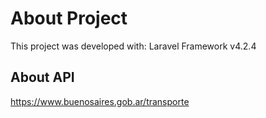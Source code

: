 
# About Project

This project was developed with:
Laravel Framework v4.2.4

## About API

https://www.buenosaires.gob.ar/transporte
